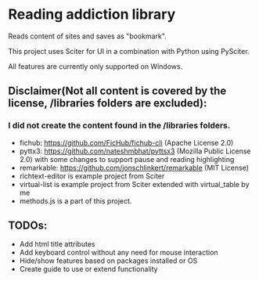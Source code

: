 # Reading addiction library

Reads content of sites and saves as "bookmark".

This project uses Sciter for UI in a combination with Python using PySciter.

All features are currently only supported on Windows.

## Disclaimer(Not all content is covered by the license, /libraries folders are excluded):

### I did not create the content found in the /libraries folders.

- fichub: https://github.com/FicHub/fichub-cli (Apache License 2.0)
- pyttx3: https://github.com/nateshmbhat/pyttsx3 (Mozilla Public License 2.0) with some changes to support pause and reading highlighting
- remarkable: https://github.com/jonschlinkert/remarkable (MIT License)
- richtext-editor is example project from Sciter
- virtual-list is example project from Sciter extended with virtual_table by me
- methods.js is a part of this project.

## TODOs:

- Add html title attributes
- Add keyboard control without any need for mouse interaction
- Hide/show features based on packages installed or OS
- Create guide to use or extend functionality
